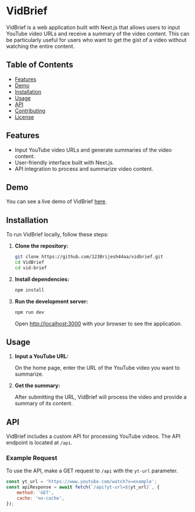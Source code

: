 # VidBrief

VidBrief is a web application built with Next.js that allows users to input YouTube video URLs and receive a summary of the video content. This can be particularly useful for users who want to get the gist of a video without watching the entire content.

## Table of Contents

- [Features](#features)
- [Demo](#demo)
- [Installation](#installation)
- [Usage](#usage)
- [API](#api)
- [Contributing](#contributing)
- [License](#license)

## Features

- Input YouTube video URLs and generate summaries of the video content.
- User-friendly interface built with Next.js.
- API integration to process and summarize video content.

## Demo

You can see a live demo of VidBrief [here](https://your-vercel-domain.vercel.app).

## Installation

To run VidBrief locally, follow these steps:

1. **Clone the repository:**

    ```bash
    git clone https://github.com/123Brijesh44aa/vidbrief.git
    cd VidBrief
    cd vid-brief
    ```

2. **Install dependencies:**

    ```bash
    npm install
    ```

3. **Run the development server:**

    ```bash
    npm run dev
    ```

    Open [http://localhost:3000](http://localhost:3000) with your browser to see the application.

## Usage

1. **Input a YouTube URL:**

    On the home page, enter the URL of the YouTube video you want to summarize.

2. **Get the summary:**

    After submitting the URL, VidBrief will process the video and provide a summary of its content.

## API

VidBrief includes a custom API for processing YouTube videos. The API endpoint is located at `/api`.

### Example Request

To use the API, make a GET request to `/api` with the `yt-url` parameter.

```javascript
const yt_url = 'https://www.youtube.com/watch?v=example';
const apiResponse = await fetch(`/api?yt-url=${yt_url}`, {
    method: 'GET',
    cache: 'no-cache',
});
